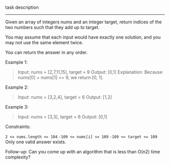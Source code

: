 task description

----

Given an array of integers nums and an integer target, return indices of the two numbers such that they add up to target.

You may assume that each input would have exactly one solution, and you may not use the same element twice.

You can return the answer in any order.

 

Example 1:

>Input: nums = [2,7,11,15], target = 9
>Output: [0,1]
>Explanation: Because nums[0] + nums[1] == 9, we return [0, 1].

Example 2:

>Input: nums = [3,2,4], target = 6
>Output: [1,2]

Example 3:

>Input: nums = [3,3], target = 6
>Output: [0,1]
 

Constraints:

`2 <= nums.length <= 104`
`-109 <= nums[i] <= 109`
`-109 <= target <= 109`
Only one valid answer exists.
 

Follow-up: Can you come up with an algorithm that is less than O(n2) time complexity?
